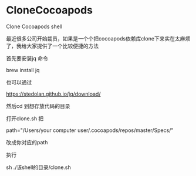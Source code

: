 # CloneCocoapods
Clone Cocoapods shell

最近很多公司开始裁员，如果是一个个把cocoapods依赖库clone下来实在太麻烦了，我给大家提供了一个比较便捷的方法

首先要安装jq 命令

brew install jq

也可以通过

https://stedolan.github.io/jq/download/


然后cd 到想存放代码的目录

打开clone.sh  把

path="/Users/your computer user/.cocoapods/repos/master/Specs/"

改成你对应的path

执行

sh ./该shell的目录/clone.sh
